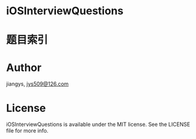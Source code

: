 # iOSInterviewQuestions

# 题目索引


# Author
jiangys, jys509@126.com

# License
iOSInterviewQuestions is available under the MIT license. See the LICENSE file for more info.
